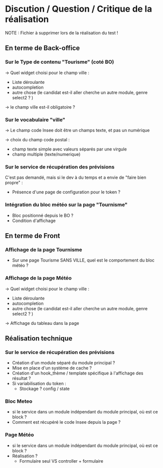 # Discution / Question / Critique de la réalisation

NOTE : Fichier à supprimer lors de la réalisation du test ! 

## En terme de Back-office

### Sur le Type de contenu "Tourisme" (coté BO)

-> Quel widget choisi pour le champ ville :
- Liste déroulante 
- autocompletion
- autre chose (le candidat est-il aller cherche un autre module, genre select2 ? )

-> le champ ville est-il obligatoire ? 

### Sur le vocabulaire "ville"

-> Le champ code Insee doit être un champs texte, et pas un numérique

-> choix du champ code postal :
- champ texte simple avec valeurs séparés par une virgule
- champ multiple (texte/numerique)

### Sur le service de récupération des prévisions

C'est pas demandé, mais si le dev à du temps et a envie de "faire bien propre" : 
- Présence d'une page de configuration pour le token ?

### Intégration du bloc météo sur la page "Tournisme"

- Bloc positionné depuis le BO ? 
- Condition d'affichage

## En terme de Front

### Affichage de la page Tournisme 

- Sur une page Tourisme SANS VILLE, quel est le comportement du bloc météo ?

### Affichage de la page Météo

-> Quel widget choisi pour le champ ville :
- Liste déroulante
- autocompletion
- autre chose (le candidat est-il aller cherche un autre module, genre select2 ? )

-> Affichage du tableau dans la page

## Réalisation technique

### Sur le service de récupération des prévisions

- Création d'un module séparé du module principal ?
- Mise en place d'un système de cache ?
- Création d'un hook_thème / template spécifique à l'affichage des résultat ?
- Si variabilisation du token : 
  - Stockage ? config / state

### Bloc Meteo

- si le service dans un module indépendant du module principal, où est ce block ?
- Comment est récupéré le code Insee depuis la page ? 

### Page Météo

- si le service dans un module indépendant du module principal, où est ce block ?
- Réalisation ? 
  - Formulaire seul VS controller + formulaire
